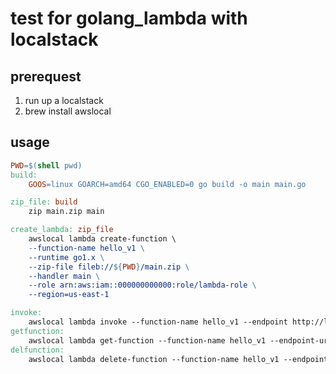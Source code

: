 # test for golang_lambda with localstack

## prerequest

1. run up a localstack
2. brew install awslocal

## usage

```makefile
PWD=$(shell pwd)
build:
	GOOS=linux GOARCH=amd64 CGO_ENABLED=0 go build -o main main.go

zip_file: build
	zip main.zip main

create_lambda: zip_file
	awslocal lambda create-function \
	--function-name hello_v1 \
	--runtime go1.x \
	--zip-file fileb://${PWD}/main.zip \
	--handler main \
	--role arn:aws:iam::000000000000:role/lambda-role \
	--region=us-east-1

invoke:
	awslocal lambda invoke --function-name hello_v1 --endpoint http://localhost:4566 --region=us-east-1 result.txt
getfunction:
	awslocal lambda get-function --function-name hello_v1 --endpoint-url=http://localhost:4566 --region=us-east-1
delfunction:
	awslocal lambda delete-function --function-name hello_v1 --endpoint-url=http://localhost:4566 --region=us-east-1	
```
